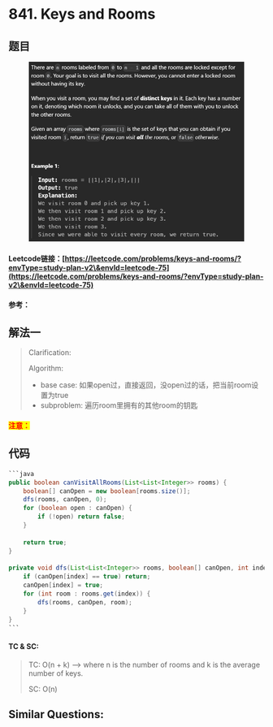 # 841. Keys and Rooms

## 题目

<figure><img src="../../.gitbook/assets/image (2) (1) (1) (1) (1) (1) (1) (1) (1) (1) (1) (1) (1) (1) (1) (1) (1).png" alt=""><figcaption></figcaption></figure>

#### Leetcode链接：[https://leetcode.com/problems/keys-and-rooms/?envType=study-plan-v2\&envId=leetcode-75](https://leetcode.com/problems/keys-and-rooms/?envType=study-plan-v2\&envId=leetcode-75)

#### 参考：

## 解法一

> Clarification:&#x20;
>
> Algorithm:&#x20;
>
> * base case: 如果open过，直接返回，没open过的话，把当前room设置为true
> * subproblem: 遍历room里拥有的其他room的钥匙

#### <mark style="color:red;">注意：</mark>

## 代码

````java
```java
public boolean canVisitAllRooms(List<List<Integer>> rooms) {
    boolean[] canOpen = new boolean[rooms.size()];
    dfs(rooms, canOpen, 0);
    for (boolean open : canOpen) {
        if (!open) return false;
    }

    return true;
}

private void dfs(List<List<Integer>> rooms, boolean[] canOpen, int index) {
    if (canOpen[index] == true) return;
    canOpen[index] = true;
    for (int room : rooms.get(index)) {
        dfs(rooms, canOpen, room);
    }
}
```
````

#### TC & SC:&#x20;

> TC: O(n + k) --> where n is the number of rooms and k is the average number of keys.
>
> SC: O(n)

## **Similar Questions:**&#x20;
